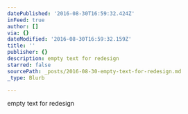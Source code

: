 ```yaml
---
datePublished: '2016-08-30T16:59:32.424Z'
inFeed: true
author: []
via: {}
dateModified: '2016-08-30T16:59:32.159Z'
title: ''
publisher: {}
description: empty text for redesign
starred: false
sourcePath: _posts/2016-08-30-empty-text-for-redesign.md
_type: Blurb

---
```

empty text for redesign